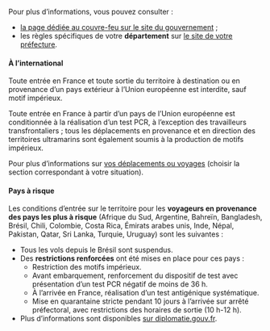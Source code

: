 Pour plus d’informations, vous pouvez consulter :

* [la page dédiée au couvre-feu sur le site du gouvernement](https://www.gouvernement.fr/info-coronavirus/couvre-feu) ;
* les règles spécifiques de votre **département** sur <a href="#conseils-departement" id="lien-prefecture">le site de votre préfecture</a>.

#### À l’international

Toute entrée en France et toute sortie du territoire à destination ou en provenance d’un pays extérieur à l’Union européenne est interdite, sauf motif impérieux.

Toute entrée en France à partir d’un pays de l’Union européenne est conditionnée à la réalisation d’un test PCR, à l’exception des travailleurs transfrontaliers ; tous les déplacements en provenance et en direction des territoires ultramarins sont également soumis à la production de motifs impérieux.

Pour plus d’informations sur [vos déplacements ou voyages](https://www.interieur.gouv.fr/Actualites/Infos-pratiques/Attestation-de-deplacement-et-de-voyage) (choisir la section correspondant à votre situation).

#### Pays à risque

Les conditions d’entrée sur le territoire pour les **voyageurs en provenance des pays les plus à risque** (Afrique du Sud, Argentine, Bahreïn, Bangladesh, Brésil, Chili, Colombie, Costa Rica, Émirats arabes unis, Inde, Népal, Pakistan, Qatar, Sri Lanka, Turquie, Uruguay) sont les suivantes :

  * Tous les vols depuis le Brésil sont suspendus.
  * Des **restrictions renforcées** ont été mises en place pour ces pays :
    * Restriction des motifs impérieux.
    * Avant embarquement, renforcement du dispositif de test avec présentation d’un test PCR négatif de moins de 36 h.
    * À l’arrivée en France, réalisation d’un test antigénique systématique.
    * Mise en quarantaine stricte pendant 10 jours à l’arrivée sur arrêté préfectoral, avec restrictions des horaires de sortie (10 h-12 h).
  * Plus d’informations sont disponibles [sur diplomatie.gouv.fr](https://www.diplomatie.gouv.fr/fr/conseils-aux-voyageurs/informations-pratiques/article/coronavirus-covid-19).
